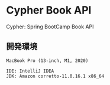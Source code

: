 # Cypher Book API

Cypher: Spring BootCamp Book API

## 開発環境

```
MacBook Pro (13-inch, M1, 2020)

IDE: IntelliJ IDEA
JDK: Amazon corretto-11.0.16.1 x86_64
```